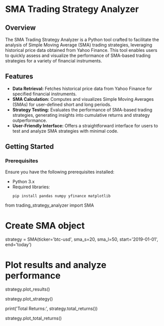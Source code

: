 # SMA Trading Strategy Analyzer


## Overview

The SMA Trading Strategy Analyzer is a Python tool crafted to facilitate the analysis of Simple Moving Average (SMA) trading strategies, leveraging historical price data obtained from Yahoo Finance. This tool enables users to quickly assess and visualize the performance of SMA-based trading strategies for a variety of financial instruments.

## Features

- **Data Retrieval:** Fetches historical price data from Yahoo Finance for specified financial instruments.
- **SMA Calculation:** Computes and visualizes Simple Moving Averages (SMAs) for user-defined short and long periods.
- **Strategy Testing:** Evaluates the performance of SMA-based trading strategies, generating insights into cumulative returns and strategy outperformance.
- **User-Friendly Interface:** Offers a straightforward interface for users to test and analyze SMA strategies with minimal code.

## Getting Started

### Prerequisites

Ensure you have the following prerequisites installed:

- Python 3.x
- Required libraries:
  ```bash
  pip install pandas numpy yfinance matplotlib
from trading_strategy_analyzer import SMA

# Create SMA object
strategy = SMA(ticker='btc-usd', sma_s=20, sma_l=50, start='2019-01-01', end='today')

# Plot results and analyze performance
strategy.plot_results()

strategy.plot_strategy()

print('Total Returns:', strategy.total_returns())

strategy.plot_total_returns()
